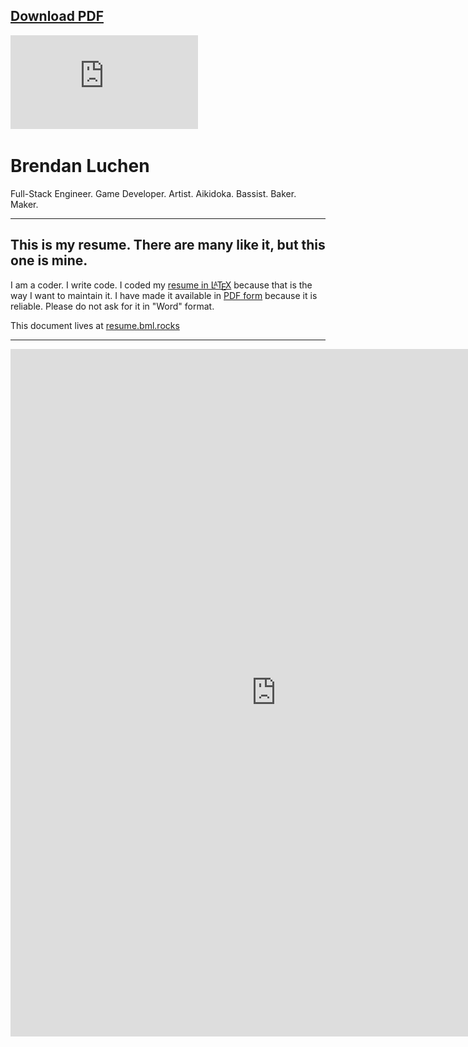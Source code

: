 ## [Download PDF][1]

![Inline PDF Maybe][1]

# Brendan Luchen

Full-Stack Engineer. Game Developer. Artist. Aikidoka. Bassist. Baker. Maker.

--------

## This is my resume. There are many like it, but this one is mine.
I am a coder. I write code. I coded my [resume in L<span style="text-transform: uppercase; font-size: 70%; margin-left: -0.36em; vertical-align: 0.3em; line-height: 0; margin-right: -0.15em;">a</span>T<span style="text-transform: uppercase; margin-left: -0.1667em; vertical-align: -0.5ex; line-height: 0; margin-right: -0.125em;">e</span>X][LaTeX] because that is the way I want to maintain it. I have made it available in [PDF form][1] because it is reliable. Please do not ask for it in "Word" format.

[1]: https://github.com/Cheezmeister/resume/raw/master/b_luchen_resume.pdf
[LaTeX]: https://github.com/Cheezmeister/resume/blob/master/b_luchen_resume.tex

This document lives at [resume.bml.rocks](http://resume.bml.rocks)

---


<embed
  src="https://github.com/Cheezmeister/resume/raw/master/b_luchen_resume.pdf"
  width="850"
  height="1100"
  type="application/pdf">
